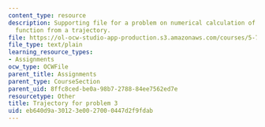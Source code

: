 ```yaml
---
content_type: resource
description: Supporting file for a problem on numerical calculation of correlation
  function from a trajectory.
file: https://ol-ocw-studio-app-production.s3.amazonaws.com/courses/5-74-introductory-quantum-mechanics-ii-spring-2009/eb640d9a30123e0027000447d2f9fdab_cf2.dat
file_type: text/plain
learning_resource_types:
- Assignments
ocw_type: OCWFile
parent_title: Assignments
parent_type: CourseSection
parent_uid: 8ffc8ced-be0a-98b7-2788-84ee7562ed7e
resourcetype: Other
title: Trajectory for problem 3
uid: eb640d9a-3012-3e00-2700-0447d2f9fdab
---
```

